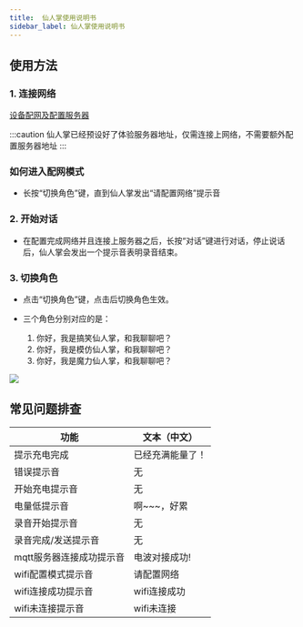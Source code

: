 ```yaml
---
title:  仙人掌使用说明书
sidebar_label: 仙人掌使用说明书
---
```


<!-- ## 视频指引

### 在 B 站观看

- [Folotoy AI 语音对话魔改玩具上手指南](https://www.bilibili.com/video/BV12z4y1N7ne)

<iframe
  width="100%"
  height="600"
  src="//player.bilibili.com/player.html?aid=282570656&bvid=BV1Hc41117my&cid=1376386243&p=1"
  scrolling="no"
  border="0"
  frameBorder="no"
  framespacing="0"
  allowFullScreen={true}
>
  {" "}
</iframe>

### 在 YouTube 观看

- [仙人掌 AI 大模型对话玩具](https://www.youtube.com/watch?v=oXxzM-v_f30) -->

## 使用方法

### 1. 连接网络

[设备配网及配置服务器](./wifi-connect.md)

:::caution
仙人掌已经预设好了体验服务器地址，仅需连接上网络，不需要额外配置服务器地址
:::

###  如何进入配网模式

- 长按“切换角色”键，直到仙人掌发出“请配置网络”提示音

<!-- ### 1. 打开玩具背面的开关以供电。耳朵处于蓝色闪烁的灯光表示玩具已进入配对模式。如果没有自动进入配对模式，参考“常见问题-火火兔如何进入配对模式”

### 2. 连接到玩具的热点 -->


### 2. 开始对话

- 在配置完成网络并且连接上服务器之后，长按“对话”键进行对话，停止说话后，仙人掌会发出一个提示音表明录音结束。

### 3. 切换角色

- 点击“切换角色”键，点击后切换角色生效。

- 三个角色分别对应的是：

  1. 你好，我是搞笑仙人掌，和我聊聊吧？
  2. 你好，我是模仿仙人掌，和我聊聊吧？
  3. 你好，我是魔力仙人掌，和我聊聊吧？

<img src="https://github.com/FoloToy/folotoy-doc/assets/41461127/78895ccf-9812-48fe-b534-636420bcd0b5" />





<!-- <img src="https://github.com/FoloToy/folotoy-doc/assets/41461127/ae8bed1b-9a7e-4aff-866e-188a3a77b231" /> -->

 ## 常见问题排查

| 功能 | 文本（中文） |
| --- | --- |
| 提示充电完成 | 已经充满能量了！  |
| 错误提示音 | 无  | 
| 开始充电提示音 | 无  |
| 电量低提示音 | 啊~~~，好累 | 
| 录音开始提示音 | 无  | 
| 录音完成/发送提示音 | 无  | 
| mqtt服务器连接成功提示音 | 电波对接成功!  | 
| wifi配置模式提示音 | 请配置网络  |
| wifi连接成功提示音 | wifi连接成功 
| wifi未连接提示音 | wifi未连接 |


